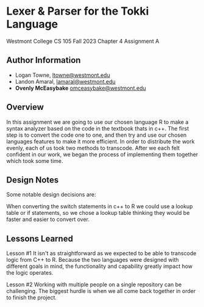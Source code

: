 # Lexer & Parser for the Tokki Language
Westmont College CS 105 Fall 2023
Chapter 4 Assignment A

## Author Information
- Logan Towne, ltowne@westmont.edu
- Landon Amaral, lamaral@westmont.edu
- **Ovenly McEasybake** omceasybake@westmont.edu

## Overview
In this assignment we are going to use our chosen language R to make a syntax analyzer based on the code in the textbook thats in c++. 
The first step is to convert the code one to one, and then try and use our chosen languages features to make it more efficient. In order to distribute the work evenly, each of us took two methods to transcode. After we each felt confident in our work, we began the process of implementing them together which took some time.

## Design Notes
Some notable design decisions are: 

When converting the switch statements in c++ to R we could use a lookup table or if statements, 
so we chose a lookup table thinking they would be faster and easier to convert over. 

## Lessons Learned
Lesson #1
    It isn't as straightforward as we expected to be able to transcode logic from C++ to R. Because the two languages were designed with different goals in mind, the functionality and capability greatly impact how the logic operates. 

Lesson #2
    Working with multiple people on a single repository can be challenging. The biggest hurdle is when we all come back together in order to finish the project.
